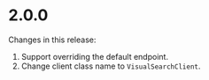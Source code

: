# 2.0.0
Changes in this release:
1. Support overriding the default endpoint.
2. Change client class name to `VisualSearchClient`.